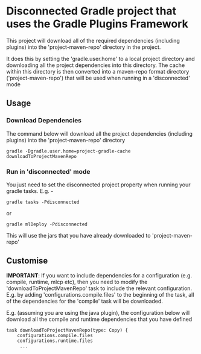 # Disconnected Gradle project that uses the Gradle Plugins Framework

This project will download all of the required dependencies (including plugins) into the 'project-maven-repo' directory in the project.

It does this by setting the 'gradle.user.home' to a local project directory and downloading all the project dependencies into this directory. The cache within this directory is then converted into a maven-repo format directory ('project-maven-repo') that will be used when running in a 'disconnected' mode 


## Usage 

### Download Dependencies 

The command below will download all the project dependencies (including plugins) into the  'project-maven-repo' directory

```
gradle -Dgradle.user.home=project-gradle-cache downloadToProjectMavenRepo 
```

### Run in 'disconnected' mode

You just need to set the disconnected project property when running your gradle tasks. E.g. - 

```
gradle tasks -Pdisconnected 
```

or

```
gradle mlDeploy -Pdisconnected 
```

This will use the jars that you have already downloaded to 'project-maven-repo'

## Customise

**IMPORTANT**: If you want to include dependencies for a configuration (e.g. compile, runtime, mlcp etc), then you need to modify the 'downloadToProjectMavenRepo' task to include the relevant configuration. E.g. by adding 'configurations.compile.files' to the beginning of the task, all of the dependencies for the 'compile' task will be downloaded.

E.g. (assuming you are using the java plugin), the configuration below will download all the compile and runtime dependencies that you have defined 

```
task downloadToProjectMavenRepo(type: Copy) {
    configurations.compile.files
    configurations.runtime.files
     ...
```
